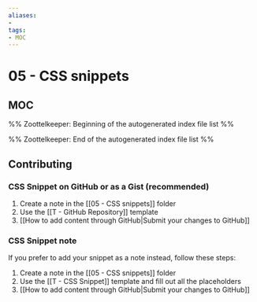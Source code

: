 ```yaml
---
aliases:
- 
tags:
- MOC
---
```


# 05 - CSS snippets

## MOC

%% Zoottelkeeper: Beginning of the autogenerated index file list  %%

%% Zoottelkeeper: End of the autogenerated index file list  %%


## Contributing

### CSS Snippet on GitHub or as a Gist (recommended)

1. Create a note in the [[05 - CSS snippets]] folder
2. Use the [[T - GitHub Repository]] template
3. [[How to add content through GitHub|Submit your changes to GitHub]]

### CSS Snippet note

If you prefer to add your snippet as a note instead, follow these steps:

1. Create a note in the [[05 - CSS snippets]] folder
2. Use the [[T - CSS Snippet]] template and fill out all the placeholders
3. [[How to add content through GitHub|Submit your changes to GitHub]]
